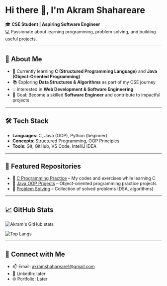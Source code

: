 # Hi there 👋, I'm Akram Shahareare  

🎓 **CSE Student | Aspiring Software Engineer**  
💻 Passionate about learning programming, problem solving, and building useful projects.  

---

## 🚀 About Me  
- 🌱 Currently learning **C (Structured Programming Language)** and **Java (Object-Oriented Programming)**  
- 📚 Exploring **Data Structures & Algorithms** as part of my CSE journey  
- 💡 Interested in **Web Development & Software Engineering**  
- 🎯 Goal: Become a skilled **Software Engineer** and contribute to impactful projects  

---

## 🛠️ Tech Stack  
- **Languages**: C, Java (OOP), Python (beginner)  
- **Concepts**: Structured Programming, OOP Principles  
- **Tools**: Git, GitHub, VS Code, IntelliJ IDEA  

---

## 📂 Featured Repositories  
- 🔹 [C Programming Practice](#) – My codes and exercises while learning C  
- 🔹 [Java OOP Projects](#) – Object-oriented programming practice projects  
- 🔹 [Problem Solving](#) – Collection of solved problems (DSA, algorithms)  

---

## 📈 GitHub Stats  
![Akram's GitHub stats](https://github-readme-stats.vercel.app/api?username=akram-shahareare&show_icons=true&theme=tokyonight)  

![Top Langs](https://github-readme-stats.vercel.app/api/top-langs/?username=akram-shahareare&layout=compact&theme=tokyonight)  

---

## 🤝 Connect with Me  
- 📫 Email: akramshahareare1@gmail.com 
- 💼 LinkedIn: later
- 🌐 Portfolio: Later
